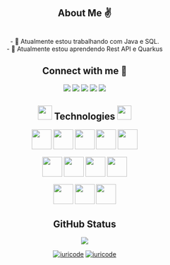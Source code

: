 <h2 align="center"> About Me ✌️</h2>
</br>
<div align="center">
  - 🔭 Atualmente estou trabalhando com Java e SQL. 
  </br>
  - 🌱 Atualmente estou aprendendo Rest API e Quarkus
</div>


<h2 align="center"> Connect with me 🤝</h2> 
<p align="center">
  <a href="mailto:lucasviniciuscruz2020@gmail.com?subject= contate me&body=" alt="Gmail">
  <img src="https://img.shields.io/badge/-Gmail-FF0000?style=flat-square&labelColor=FF0000&logo=gmail&logoColor=white&link=LINK-DO-SEU-GMAIL" /></a>

  <a href="https://www.linkedin.com/in/lucas-santos0235647/" alt="LinkedIn">
  <img src="https://img.shields.io/badge/-Linkedin-0e76a8?style=flat-square&logo=Linkedin&logoColor=white&link=LINK-DO-SEU-LINKEDIN" /></a>

  <a href="https://wa.me/5586998182110" alt="WhatsApp">
  <img src="https://img.shields.io/badge/-WhatsApp-25d366?style=flat-square&labelColor=25d366&logo=whatsapp&logoColor=white&link=API-DO-SEU-WHATSAPP"/></a>

  <a href="#" alt="Facebook">
  <img src="https://img.shields.io/badge/-Facebook-3b5998?style=flat-square&labelColor=3b5998&logo=facebook&logoColor=white&link=LINK-DO-SEU-FACEBOOK"/></a>

  <a href="https://www.instagram.com/luka_santos_/" alt="Instagram">
  <img src="https://img.shields.io/badge/-Instagram-DF0174?style=flat-square&labelColor=DF0174&logo=instagram&logoColor=white&link=https://www.instagram.com/luka_santos_/"/></a>
</p>

<h2  align="center"> 
  <img src = "https://media2.giphy.com/media/QssGEmpkyEOhBCb7e1/giphy.gif?cid=ecf05e47a0n3gi1bfqntqmob8g9aid1oyj2wr3ds3mg700bl&rid=giphy.gif" width = 32px height=32px >  
  Technologies 
  <img src = "https://media2.giphy.com/media/QssGEmpkyEOhBCb7e1/giphy.gif?cid=ecf05e47a0n3gi1bfqntqmob8g9aid1oyj2wr3ds3mg700bl&rid=giphy.gif" width = 32px height=32px >
</h2>

<div  align="center">
  <code><img height="45" src="https://cdn.jsdelivr.net/gh/devicons/devicon/icons/react/react-original.svg"></code>
  <code><img height="45" src="https://cdn.jsdelivr.net/gh/devicons/devicon@latest/icons/nextjs/nextjs-original.svg" /></code>
  <code><img height="45" src="https://cdn.jsdelivr.net/gh/devicons/devicon@latest/icons/django/django-plain.svg" /></code>
  <code><img height="45" src="https://cdn.jsdelivr.net/gh/devicons/devicon@latest/icons/sass/sass-original.svg" /></code>
  <code><img height="45" src="https://cdn.jsdelivr.net/gh/devicons/devicon@latest/icons/tailwindcss/tailwindcss-original.svg" /></code>
  
  <code><img height="45" src="https://cdn.jsdelivr.net/gh/devicons/devicon/icons/typescript/typescript-plain.svg"></code>
  <code><img height="45" src="https://cdn.jsdelivr.net/gh/devicons/devicon@latest/icons/nodejs/nodejs-original-wordmark.svg" /></code>
  <code><img height="45" src="https://cdn.jsdelivr.net/gh/devicons/devicon@latest/icons/python/python-original.svg" /></code>
  <code><img height="45" src="https://cdn.jsdelivr.net/gh/devicons/devicon@latest/icons/java/java-original.svg" /></code>

  <code><img height="45" src="https://cdn.jsdelivr.net/gh/devicons/devicon@latest/icons/postgresql/postgresql-original.svg" /></code>
  <code><img height="45" src="https://cdn.jsdelivr.net/gh/devicons/devicon@latest/icons/prisma/prisma-original.svg" /></code>
  <code><img height="45"  src="https://cdn.jsdelivr.net/gh/devicons/devicon@latest/icons/quarkus/quarkus-original.svg" /></code>
</div>

<h2 align="center"> GitHub Status </h2>
<p align="center">
  <img src="http://github-readme-streak-stats.herokuapp.com?user=L3Santos&theme=dark&hide_border=true&date_format=j%2Fn%5B%2FY%5D"></img>
</p>

<div align="center">

[![iuricode](https://github-readme-stats.vercel.app/api/top-langs/?username=L3Santos&theme=dark&hide_langs_below=1)](https://github.com/anuraghazra/github-readme-stats)
[![iuricode](https://github-readme-stats.vercel.app/api?username=L3Santos&theme=dark)](https://github.com/anuraghazra/github-readme-stats)

</div>

